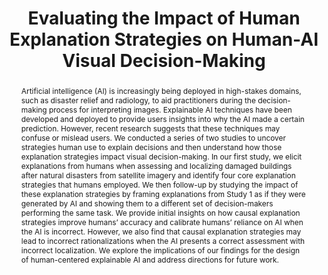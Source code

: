 ---
layout: publication
title: Evaluating the Impact of Human Explanation Strategies on Human-AI Visual Decision-Making
year: 2023
month: 1
authors:
  - Katelyn Morrison
  - Donghoon Shin
  - Kenneth Holstein
  - Adam Perer
venue: CSCW 2023
venue_full: ''
note: to appear
abstract: Artificial intelligence (AI) is increasingly being deployed in high-stakes domains, such as disaster relief and radiology, to aid practitioners during the decision-making process for interpreting images. Explainable AI techniques have been developed and deployed to provide users insights into why the AI made a certain prediction. However, recent research suggests that these techniques may confuse or mislead users. We conducted a series of two studies to uncover strategies human use to explain decisions and then understand how those explanation strategies impact visual decision-making. In our first study, we elicit explanations from humans when assessing and localizing damaged buildings after natural disasters from satellite imagery and identify four core explanation strategies that humans employed. We then follow-up by studying the impact of these explanation strategies by framing explanations from Study 1 as if they were generated by AI and showing them to a different set of decision-makers performing the same task. We provide initial insights on how causal explanation strategies improve humans’ accuracy and calibrate humans’ reliance on AI when the AI is incorrect. However, we also find that causal explanation strategies may lead to incorrect rationalizations when the AI presents a correct assessment with incorrect localization. We explore the implications of our findings for the design of human-centered explainable AI and address directions for future work.
category: 
  - "AI / NLP"
  - "CSCW"
featured: true
preprint: true
---